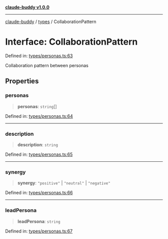 [**claude-buddy v1.0.0**](../../README.md)

***

[claude-buddy](../../modules.md) / [types](../README.md) / CollaborationPattern

# Interface: CollaborationPattern

Defined in: [types/personas.ts:63](https://github.com/gsetsero/assistant-integration/blob/911ddf7680199ad668404c191ed66335473fdc65/claude-buddy/src/types/personas.ts#L63)

Collaboration pattern between personas

## Properties

### personas

> **personas**: `string`[]

Defined in: [types/personas.ts:64](https://github.com/gsetsero/assistant-integration/blob/911ddf7680199ad668404c191ed66335473fdc65/claude-buddy/src/types/personas.ts#L64)

***

### description

> **description**: `string`

Defined in: [types/personas.ts:65](https://github.com/gsetsero/assistant-integration/blob/911ddf7680199ad668404c191ed66335473fdc65/claude-buddy/src/types/personas.ts#L65)

***

### synergy

> **synergy**: `"positive"` \| `"neutral"` \| `"negative"`

Defined in: [types/personas.ts:66](https://github.com/gsetsero/assistant-integration/blob/911ddf7680199ad668404c191ed66335473fdc65/claude-buddy/src/types/personas.ts#L66)

***

### leadPersona

> **leadPersona**: `string`

Defined in: [types/personas.ts:67](https://github.com/gsetsero/assistant-integration/blob/911ddf7680199ad668404c191ed66335473fdc65/claude-buddy/src/types/personas.ts#L67)
